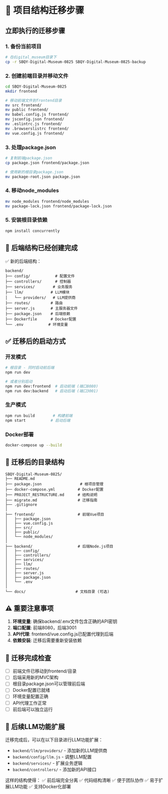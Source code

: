 # 🔄 项目结构迁移步骤

## 立即执行的迁移步骤

### 1. 备份当前项目
```bash
# 在digital_museum目录下
cp -r SBQY-Digital-Museum-0825 SBQY-Digital-Museum-0825-backup
```

### 2. 创建前端目录并移动文件
```bash
cd SBQY-Digital-Museum-0825
mkdir frontend

# 移动前端文件到frontend目录
mv src frontend/
mv public frontend/
mv babel.config.js frontend/
mv jsconfig.json frontend/
mv .eslintrc.js frontend/
mv .browserslistrc frontend/
mv vue.config.js frontend/
```

### 3. 处理package.json
```bash
# 复制前端package.json
cp package.json frontend/package.json

# 使用新的根目录package.json
mv package-root.json package.json
```

### 4. 移动node_modules
```bash
mv node_modules frontend/node_modules
mv package-lock.json frontend/package-lock.json
```

### 5. 安装根目录依赖
```bash
npm install concurrently
```

## 🔧 后端结构已经创建完成

✅ 新的后端结构：
```
backend/
├── config/           # 配置文件
├── controllers/      # 控制器
├── services/        # 业务服务
├── llm/            # LLM模块
│   └── providers/   # LLM提供商
├── routes/         # 路由
├── server.js       # 主服务器文件
├── package.json    # 后端依赖
├── Dockerfile      # Docker配置
└── .env           # 环境变量
```

## ✅ 迁移后的启动方式

### 开发模式
```bash
# 根目录 - 同时启动前后端
npm run dev

# 或者分别启动
npm run dev:frontend  # 启动前端 (端口8080)
npm run dev:backend   # 启动后端 (端口3001)
```

### 生产模式
```bash
npm run build        # 构建前端
npm start           # 启动后端
```

### Docker部署
```bash
docker-compose up --build
```

## 📁 迁移后的目录结构

```
SBQY-Digital-Museum-0825/
├── README.md
├── package.json                 # 根项目管理
├── docker-compose.yml          # Docker配置
├── PROJECT_RESTRUCTURE.md      # 结构说明
├── migrate.md                  # 迁移指南
├── .gitignore
│
├── frontend/                   # 前端Vue项目
│   ├── package.json
│   ├── vue.config.js
│   ├── src/
│   ├── public/
│   └── node_modules/
│
├── backend/                    # 后端Node.js项目
│   ├── config/
│   ├── controllers/
│   ├── services/
│   ├── llm/
│   ├── routes/
│   ├── server.js
│   ├── package.json
│   └── .env
│
└── docs/                      # 文档目录 (可选)
```

## ⚠️ 重要注意事项

1. **环境变量**: 确保backend/.env文件包含正确的API密钥
2. **端口配置**: 前端8080，后端3001
3. **API代理**: frontend/vue.config.js已配置代理到后端
4. **依赖安装**: 迁移后需要重新安装依赖

## 🎯 迁移完成检查

- [ ] 前端文件已移动到frontend/目录
- [ ] 后端采用新的MVC架构
- [ ] 根目录package.json可以管理前后端
- [ ] Docker配置已就绪
- [ ] 环境变量配置正确
- [ ] API代理工作正常
- [ ] 前后端可以独立运行

## 🚀 后续LLM功能扩展

迁移完成后，可以在以下目录进行LLM功能扩展：

- `backend/llm/providers/` - 添加新的LLM提供商
- `backend/config/llm.js` - 调整LLM配置
- `backend/services/` - 扩展业务逻辑
- `backend/controllers/` - 添加新的API接口

这样的结构使得：
✅ 前后端完全分离
✅ 代码结构清晰
✅ 便于团队协作
✅ 易于扩展LLM功能
✅ 支持Docker化部署
